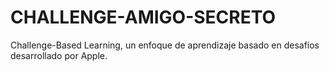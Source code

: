 # CHALLENGE-AMIGO-SECRETO
Challenge-Based Learning, un enfoque de aprendizaje basado en desafíos desarrollado por Apple.
